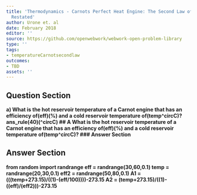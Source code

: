 ```yaml
---
title: 'Thermodynamics - Carnots Perfect Heat Engine: The Second Law of Thermodynamics
  Restated'
author: Urone et. al
date: February 2018
editor: ''
source: https://github.com/openwebwork/webwork-open-problem-library
type: ''
tags:
- temperatureCarnotsecondlaw
outcomes:
- TBD
assets: ''
---
```


## Question Section 

<b>
a) What is the hot reservoir temperature of a Carnot engine that has an efficiency of(eff)(%) and a cold reservoir temperature of(temp^circC)?
ans_rule(40)(^circC)
## A
What is the hot reservoir temperature of a Carnot engine that has an efficiency of(eff)(%) and a cold reservoir temperature of(temp^circC)?
### Answer Section


## Answer Section

from random import randrange
eff = randrange(30,60,0.1)
temp = randrange(20,30,0.1)
eff2 = randrange(50,80,0.1)
A1 = (((temp+273.15)/((1)-(eff/100))))-273.15
A2 = (temp+273.15)/((1)-((eff)/(eff2)))-273.15
